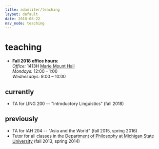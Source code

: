 ```yaml
---
title: adamliter/teaching
layout: default
date: 2018-08-22
nav_node: teaching
---
```


# teaching

<ul>
  <li>
    <strong>
      Fall 2018 office hours:
    </strong>
    <br />
    <em>
      Office:
    </em>
    1413H <a href="https://goo.gl/maps/bMRqjVRuSFs" target="_blank">Marie Mount Hall</a>
    <br />
    <em>
      Mondays:
    </em>
    12:00 – 1:00
    <br />
    <em>
      Wednesdays:
    </em>
    9:00 – 10:00
  </li>
</ul>

## currently

- TA for LING 200 -- "Introductory Linguistics" (fall 2018)

## previously

- TA for IAH 204 -- "Asia and the World" (fall 2015, spring 2016)
- Tutor for all classes in the [Department of Philosophy at Michigan State University][msu-philosophy] (fall 2013, spring 2014)

[office]: http://maps.msu.edu/interactive/index.php?location=wh
[msu-philosophy]: http://philosophy.msu.edu/
